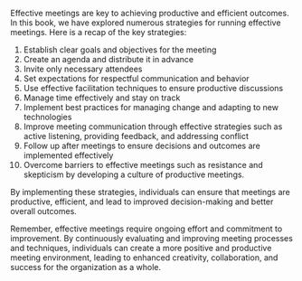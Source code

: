
Effective meetings are key to achieving productive and efficient outcomes. In this book, we have explored numerous strategies for running effective meetings. Here is a recap of the key strategies:

1. Establish clear goals and objectives for the meeting
2. Create an agenda and distribute it in advance
3. Invite only necessary attendees
4. Set expectations for respectful communication and behavior
5. Use effective facilitation techniques to ensure productive discussions
6. Manage time effectively and stay on track
7. Implement best practices for managing change and adapting to new technologies
8. Improve meeting communication through effective strategies such as active listening, providing feedback, and addressing conflict
9. Follow up after meetings to ensure decisions and outcomes are implemented effectively
10. Overcome barriers to effective meetings such as resistance and skepticism by developing a culture of productive meetings.

By implementing these strategies, individuals can ensure that meetings are productive, efficient, and lead to improved decision-making and better overall outcomes.

Remember, effective meetings require ongoing effort and commitment to improvement. By continuously evaluating and improving meeting processes and techniques, individuals can create a more positive and productive meeting environment, leading to enhanced creativity, collaboration, and success for the organization as a whole.
